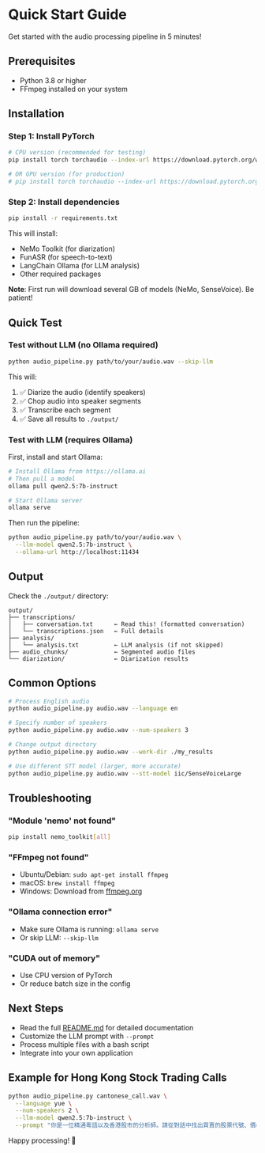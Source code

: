 # Quick Start Guide

Get started with the audio processing pipeline in 5 minutes!

## Prerequisites

- Python 3.8 or higher
- FFmpeg installed on your system

## Installation

### Step 1: Install PyTorch

```bash
# CPU version (recommended for testing)
pip install torch torchaudio --index-url https://download.pytorch.org/whl/cpu

# OR GPU version (for production)
# pip install torch torchaudio --index-url https://download.pytorch.org/whl/cu118
```

### Step 2: Install dependencies

```bash
pip install -r requirements.txt
```

This will install:
- NeMo Toolkit (for diarization)
- FunASR (for speech-to-text)
- LangChain Ollama (for LLM analysis)
- Other required packages

**Note**: First run will download several GB of models (NeMo, SenseVoice). Be patient!

## Quick Test

### Test without LLM (no Ollama required)

```bash
python audio_pipeline.py path/to/your/audio.wav --skip-llm
```

This will:
1. ✅ Diarize the audio (identify speakers)
2. ✅ Chop audio into speaker segments
3. ✅ Transcribe each segment
4. ✅ Save all results to `./output/`

### Test with LLM (requires Ollama)

First, install and start Ollama:

```bash
# Install Ollama from https://ollama.ai
# Then pull a model
ollama pull qwen2.5:7b-instruct

# Start Ollama server
ollama serve
```

Then run the pipeline:

```bash
python audio_pipeline.py path/to/your/audio.wav \
  --llm-model qwen2.5:7b-instruct \
  --ollama-url http://localhost:11434
```

## Output

Check the `./output/` directory:

```
output/
├── transcriptions/
│   ├── conversation.txt      ← Read this! (formatted conversation)
│   └── transcriptions.json   ← Full details
├── analysis/
│   └── analysis.txt          ← LLM analysis (if not skipped)
├── audio_chunks/             ← Segmented audio files
└── diarization/              ← Diarization results
```

## Common Options

```bash
# Process English audio
python audio_pipeline.py audio.wav --language en

# Specify number of speakers
python audio_pipeline.py audio.wav --num-speakers 3

# Change output directory
python audio_pipeline.py audio.wav --work-dir ./my_results

# Use different STT model (larger, more accurate)
python audio_pipeline.py audio.wav --stt-model iic/SenseVoiceLarge
```

## Troubleshooting

### "Module 'nemo' not found"
```bash
pip install nemo_toolkit[all]
```

### "FFmpeg not found"
- Ubuntu/Debian: `sudo apt-get install ffmpeg`
- macOS: `brew install ffmpeg`
- Windows: Download from [ffmpeg.org](https://ffmpeg.org/download.html)

### "Ollama connection error"
- Make sure Ollama is running: `ollama serve`
- Or skip LLM: `--skip-llm`

### "CUDA out of memory"
- Use CPU version of PyTorch
- Or reduce batch size in the config

## Next Steps

- Read the full [README.md](README.md) for detailed documentation
- Customize the LLM prompt with `--prompt`
- Process multiple files with a bash script
- Integrate into your own application

## Example for Hong Kong Stock Trading Calls

```bash
python audio_pipeline.py cantonese_call.wav \
  --language yue \
  --num-speakers 2 \
  --llm-model qwen2.5:7b-instruct \
  --prompt "你是一位精通粵語以及香港股市的分析師。請從對話中找出買賣的股票代號、價格、數量等資訊。"
```

Happy processing! 🎉

